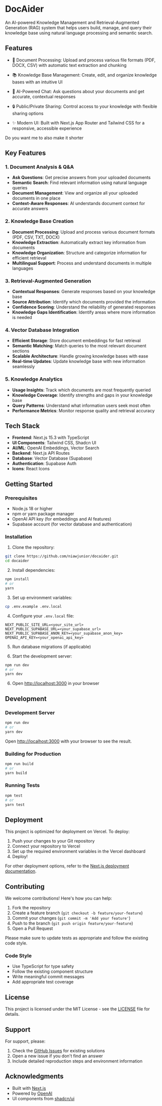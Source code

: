 # DocAider

An AI-powered Knowledge Management and Retrieval-Augmented Generation (RAG) system that helps users build, manage, and query their knowledge base using natural language processing and semantic search.

## Features

- 📄 Document Processing: Upload and process various file formats (PDF, DOCX, CSV) with automatic text extraction and chunking

- 📚 Knowledge Base Management: Create, edit, and organize knowledge bases with an intuitive UI

- 🤖 AI-Powered Chat: Ask questions about your documents and get accurate, contextual responses

- 🔒 Public/Private Sharing: Control access to your knowledge with flexible sharing options

- ✨ Modern UI: Built with Next.js App Router and Tailwind CSS for a responsive, accessible experience

Do you want me to also make it shorter

## Key Features

### 1. Document Analysis & Q&A

- **Ask Questions**: Get precise answers from your uploaded documents
- **Semantic Search**: Find relevant information using natural language queries
- **Document Management**: View and organize all your uploaded documents in one place
- **Context-Aware Responses**: AI understands document context for accurate answers

### 2. Knowledge Base Creation

- **Document Processing**: Upload and process various document formats (PDF, CSV, TXT, DOCX)
- **Knowledge Extraction**: Automatically extract key information from documents
- **Knowledge Organization**: Structure and categorize information for efficient retrieval
- **Multilingual Support**: Process and understand documents in multiple languages

### 3. Retrieval-Augmented Generation

- **Contextual Responses**: Generate responses based on your knowledge base
- **Source Attribution**: Identify which documents provided the information
- **Confidence Scoring**: Understand the reliability of generated responses
- **Knowledge Gaps Identification**: Identify areas where more information is needed

### 4. Vector Database Integration

- **Efficient Storage**: Store document embeddings for fast retrieval
- **Semantic Matching**: Match queries to the most relevant document sections
- **Scalable Architecture**: Handle growing knowledge bases with ease
- **Real-time Updates**: Update knowledge base with new information seamlessly

### 5. Knowledge Analytics

- **Usage Insights**: Track which documents are most frequently queried
- **Knowledge Coverage**: Identify strengths and gaps in your knowledge base
- **Query Patterns**: Understand what information users seek most often
- **Performance Metrics**: Monitor response quality and retrieval accuracy

## Tech Stack

- **Frontend**: Next.js 15.3 with TypeScript
- **UI Components**: Tailwind CSS, Shadcn UI
- **AI/ML**: OpenAI Embeddings, Vector Search
- **Backend**: Next.js API Routes
- **Database**: Vector Database (Supabase)
- **Authentication**: Supabase Auth
- **Icons**: React Icons

## Getting Started

### Prerequisites

- Node.js 18 or higher
- npm or yarn package manager
- OpenAI API key (for embeddings and AI features)
- Supabase account (for vector database and authentication)

### Installation

1. Clone the repository:

```bash
git clone https://github.com/niawjunior/docaider.git
cd docaider
```

2. Install dependencies:

```bash
npm install
# or
yarn
```

3. Set up environment variables:

```bash
cp .env.example .env.local
```

4. Configure your `.env.local` file:

```env
NEXT_PUBLIC_SITE_URL=<your_site_url>
NEXT_PUBLIC_SUPABASE_URL=<your_supabase_url>
NEXT_PUBLIC_SUPABASE_ANON_KEY=<your_supabase_anon_key>
OPENAI_API_KEY=<your_openai_api_key>
```

5. Run database migrations (if applicable)

6. Start the development server:

```bash
npm run dev
# or
yarn dev
```

6. Open [http://localhost:3000](http://localhost:3000) in your browser

## Development

### Development Server

```bash
npm run dev
# or
yarn dev
```

Open [http://localhost:3000](http://localhost:3000) with your browser to see the result.

### Building for Production

```bash
npm run build
# or
yarn build
```

### Running Tests

```bash
npm test
# or
yarn test
```

## Deployment

This project is optimized for deployment on Vercel. To deploy:

1. Push your changes to your Git repository
2. Connect your repository to Vercel
3. Set up the required environment variables in the Vercel dashboard
4. Deploy!

For other deployment options, refer to the [Next.js deployment documentation](https://nextjs.org/docs/deployment).

## Contributing

We welcome contributions! Here's how you can help:

1. Fork the repository
2. Create a feature branch (`git checkout -b feature/your-feature`)
3. Commit your changes (`git commit -m 'Add your feature'`)
4. Push to the branch (`git push origin feature/your-feature`)
5. Open a Pull Request

Please make sure to update tests as appropriate and follow the existing code style.

### Code Style

- Use TypeScript for type safety
- Follow the existing component structure
- Write meaningful commit messages
- Add appropriate test coverage

## License

This project is licensed under the MIT License - see the [LICENSE](LICENSE) file for details.

## Support

For support, please:

1. Check the [GitHub Issues](https://github.com/niawjunior/docaider/issues) for existing solutions
2. Open a new issue if you don't find an answer
3. Include detailed reproduction steps and environment information

## Acknowledgments

- Built with [Next.js](https://nextjs.org/)
- Powered by [OpenAI](https://openai.com/)
- UI components from [shadcn/ui](https://ui.shadcn.com/)
